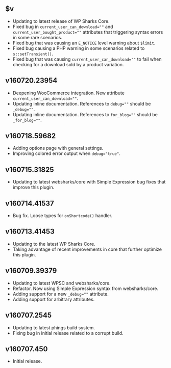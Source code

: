 ## $v

- Updating to latest release of WP Sharks Core.
- Fixed bug in `current_user_can_download=""` and `current_user_bought_product=""` attributes that triggering syntax errors in some rare scenarios.
- Fixed bug that was causing an `E_NOTICE` level warning about `$limit`.
- Fixed bug causing a PHP warning in some scenarios related to `s::setTransient()`.
- Fixed bug that was causing `current_user_can_download=""` to fail when checking for a download sold by a product variation.

## v160720.23954

- Deepening WooCommerce integration. New attribute `current_user_can_download=""`.
- Updating inline documentation. References to `debug=""` should be `_debug=""`.
- Updating inline documentation. References to `for_blog=""` should be `_for_blog=""`.

## v160718.59682

- Adding options page with general settings.
- Improving colored error output when `debug="true"`.

## v160715.31825

- Updating to latest websharks/core with Simple Expression bug fixes that improve this plugin.

## v160714.41537

- Bug fix. Loose types for `onShortcode()` handler.

## v160713.41453

- Updating to the latest WP Sharks Core.
- Taking advantage of recent improvements in core that further optimize this plugin.

## v160709.39379

- Updating to latest WPSC and websharks/core.
- Refactor. Now using Simple Expression syntax from websharks/core.
- Adding support for a new `_debug=""` attribute.
- Adding support for arbitrary attributes.

## v160707.2545

- Updating to latest phings build system.
- Fixing bug in initial release related to a corrupt build.

## v160707.450

- Initial release.
